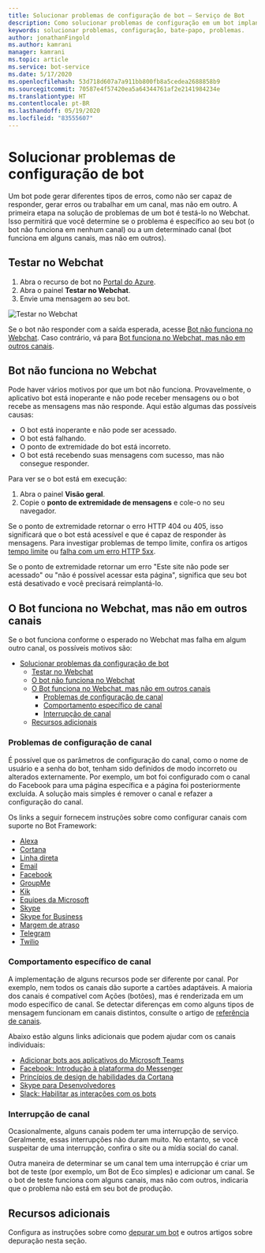 ```yaml
---
title: Solucionar problemas de configuração de bot – Serviço de Bot
description: Como solucionar problemas de configuração em um bot implantado.
keywords: solucionar problemas, configuração, bate-papo, problemas.
author: jonathanFingold
ms.author: kamrani
manager: kamrani
ms.topic: article
ms.service: bot-service
ms.date: 5/17/2020
ms.openlocfilehash: 53d718d607a7a911bb800fb8a5cedea2688858b9
ms.sourcegitcommit: 70587e4f57420ea5a64344761af2e2141984234e
ms.translationtype: HT
ms.contentlocale: pt-BR
ms.lasthandoff: 05/19/2020
ms.locfileid: "83555607"
---
```

# <a name="troubleshoot-bot-configuration-issues"></a>Solucionar problemas de configuração de bot

Um bot pode gerar diferentes tipos de erros, como não ser capaz de responder, gerar erros ou trabalhar em um canal, mas não em outro. A primeira etapa na solução de problemas de um bot é testá-lo no Webchat. Isso permitirá que você determine se o problema é específico ao seu bot (o bot não funciona em nenhum canal) ou a um determinado canal (bot funciona em alguns canais, mas não em outros).

## <a name="test-in-web-chat"></a>Testar no Webchat

1. Abra o recurso de bot no [Portal do Azure](https://portal.azure.com/).
1. Abra o painel **Testar no Webchat**.
1. Envie uma mensagem ao seu bot.

![Testar no Webchat](./media/test-in-webchat.png)

Se o bot não responder com a saída esperada, acesse [Bot não funciona no Webchat](#bot-does-not-work-in-web-chat). Caso contrário, vá para [Bot funciona no Webchat, mas não em outros canais](#bot-works-in-web-chat-but-not-in-other-channels).

## <a name="bot-does-not-work-in-web-chat"></a>Bot não funciona no Webchat

Pode haver vários motivos por que um bot não funciona. Provavelmente, o aplicativo bot está inoperante e não pode receber mensagens ou o bot recebe as mensagens mas não responde. Aqui estão algumas das possíveis causas:

- O bot está inoperante e não pode ser acessado.
- O bot está falhando.
- O ponto de extremidade do bot está incorreto.
- O bot está recebendo suas mensagens com sucesso, mas não consegue responder.

Para ver se o bot está em execução:

1. Abra o painel **Visão geral**.
1. Copie o **ponto de extremidade de mensagens** e cole-o no seu navegador.

Se o ponto de extremidade retornar o erro HTTP 404 ou 405, isso significará que o bot está acessível e que é capaz de responder às mensagens. Para investigar problemas de tempo limite, confira os artigos [tempo limite](https://github.com/daveta/analytics/blob/master/troubleshooting_timeout.md) ou [falha com um erro HTTP 5xx](bot-service-troubleshoot-500-errors.md).

Se o ponto de extremidade retornar um erro "Este site não pode ser acessado" ou "não é possível acessar esta página", significa que seu bot está desativado e você precisará reimplantá-lo.

## <a name="bot-works-in-web-chat-but-not-in-other-channels"></a>O Bot funciona no Webchat, mas não em outros canais

Se o bot funciona conforme o esperado no Webchat mas falha em algum outro canal, os possíveis motivos são:

- [Solucionar problemas da configuração de bot](#troubleshoot-bot-configuration-issues)
  - [Testar no Webchat](#test-in-web-chat)
  - [O bot não funciona no Webchat](#bot-does-not-work-in-web-chat)
  - [O Bot funciona no Webchat, mas não em outros canais](#bot-works-in-web-chat-but-not-in-other-channels)
    - [Problemas de configuração de canal](#channel-configuration-issues)
    - [Comportamento específico de canal](#channel-specific-behavior)
    - [Interrupção de canal](#channel-outage)
  - [Recursos adicionais](#additional-resources)

### <a name="channel-configuration-issues"></a>Problemas de configuração de canal

É possível que os parâmetros de configuração do canal, como o nome de usuário e a senha do bot, tenham sido definidos de modo incorreto ou alterados externamente. Por exemplo, um bot foi configurado com o canal do Facebook para uma página específica e a página foi posteriormente excluída. A solução mais simples é remover o canal e refazer a configuração do canal.

Os links a seguir fornecem instruções sobre como configurar canais com suporte no Bot Framework:
- [Alexa](bot-service-channel-connect-alexa.md)
- [Cortana](bot-service-channel-connect-cortana.md)
- [Linha direta](bot-service-channel-connect-directline.md)
- [Email](bot-service-channel-connect-email.md)
- [Facebook](bot-service-channel-connect-facebook.md)
- [GroupMe](bot-service-channel-connect-groupme.md)
- [Kik](bot-service-channel-connect-kik.md)
- [Equipes da Microsoft](https://docs.microsoft.com/microsoftteams/platform/concepts/bots/bots-overview)
- [Skype](bot-service-channel-connect-skype.md)
- [Skype for Business](bot-service-channel-connect-skypeforbusiness.md)
- [Margem de atraso](bot-service-channel-connect-slack.md)
- [Telegram](bot-service-channel-connect-telegram.md)
- [Twilio](bot-service-channel-connect-twilio.md)

### <a name="channel-specific-behavior"></a>Comportamento específico de canal

A implementação de alguns recursos pode ser diferente por canal. Por exemplo, nem todos os canais dão suporte a cartões adaptáveis. A maioria dos canais é compatível com Ações (botões), mas é renderizada em um modo específico de canal. Se detectar diferenças em como alguns tipos de mensagem funcionam em canais distintos, consulte o artigo de [referência de canais](bot-service-channels-reference.md).

Abaixo estão alguns links adicionais que podem ajudar com os canais individuais:

- [Adicionar bots aos aplicativos do Microsoft Teams](https://docs.microsoft.com/microsoftteams/platform/concepts/bots/bots-overview)
- [Facebook: Introdução à plataforma do Messenger](https://developers.facebook.com/docs/messenger-platform/introduction)
- [Princípios de design de habilidades da Cortana](https://docs.microsoft.com/cortana/skills/design-principles)
- [Skype para Desenvolvedores](https://dev.skype.com/bots)
- [Slack: Habilitar as interações com os bots](https://api.slack.com/bot-users)

### <a name="channel-outage"></a>Interrupção de canal

Ocasionalmente, alguns canais podem ter uma interrupção de serviço. Geralmente, essas interrupções não duram muito. No entanto, se você suspeitar de uma interrupção, confira o site ou a mídia social do canal.

Outra maneira de determinar se um canal tem uma interrupção é criar um bot de teste (por exemplo, um Bot de Eco simples) e adicionar um canal. Se o bot de teste funciona com alguns canais, mas não com outros, indicaria que o problema não está em seu bot de produção.

## <a name="additional-resources"></a>Recursos adicionais

Configura as instruções sobre como [depurar um bot](bot-service-debug-bot.md) e outros artigos sobre depuração nesta seção.
